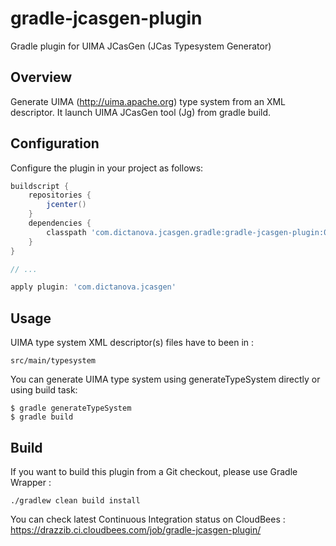 gradle-jcasgen-plugin
=====================

Gradle plugin for UIMA JCasGen (JCas Typesystem Generator)

## Overview
Generate UIMA (http://uima.apache.org) type system from an XML descriptor.
It launch UIMA JCasGen tool (Jg) from gradle build.

## Configuration
Configure the plugin in your project as follows:
```groovy
buildscript {
    repositories {
        jcenter()
    }
    dependencies {
        classpath 'com.dictanova.jcasgen.gradle:gradle-jcasgen-plugin:0.2'
    }
}

// ...

apply plugin: 'com.dictanova.jcasgen'
```

## Usage
UIMA type system XML descriptor(s) files have to been in :
```
src/main/typesystem
```

You can generate UIMA type system using generateTypeSystem directly or using build task:
```
$ gradle generateTypeSystem
$ gradle build
```

## Build
If you want to build this plugin from a Git checkout, please use Gradle Wrapper :
```
./gradlew clean build install
```

You can check latest Continuous Integration status on CloudBees :
https://drazzib.ci.cloudbees.com/job/gradle-jcasgen-plugin/
